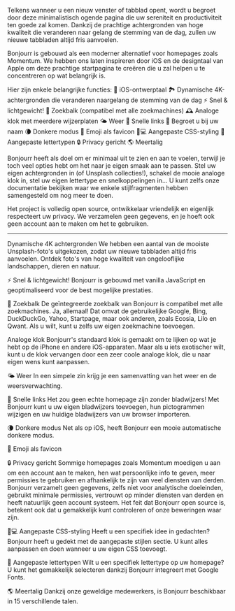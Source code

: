 Telkens wanneer u een nieuw venster of tabblad opent, wordt u begroet door deze minimalistisch ogende pagina die uw sereniteit en productiviteit ten goede zal komen. Dankzij de prachtige achtergronden van hoge kwaliteit die veranderen naar gelang de stemming van de dag, zullen uw nieuwe tabbladen altijd fris aanvoelen.

Bonjourr is gebouwd als een moderner alternatief voor homepages zoals Momentum. We hebben ons laten inspireren door iOS en de designtaal van Apple om deze prachtige startpagina te creëren die u zal helpen u te concentreren op wat belangrijk is.

Hier zijn enkele belangrijke functies:
🍏 iOS-ontwerptaal
🏞 Dynamische 4K-achtergronden die veranderen naargelang de stemming van de dag
⚡️ Snel & lichtgewicht!
🔎 Zoekbalk (compatibel met alle zoekmachines)
🕰 Analoge klok met meerdere wijzerplaten
🌤 Weer
🔗 Snelle links
👋 Begroet u bij uw naam
🌘 Donkere modus
🥖 Emoji als favicon
🧑💻 Aangepaste CSS-styling
📝 Aangepaste lettertypen
🔒 Privacy gericht
🌎 Meertalig

Bonjourr heeft als doel om er minimaal uit te zien en aan te voelen, terwijl je toch veel opties hebt om het naar je eigen smaak aan te passen. Stel uw eigen achtergronden in (of Unsplash collecties!), schakel de mooie analoge klok in, stel uw eigen lettertype en snelkoppelingen in... U kunt zelfs onze documentatie bekijken waar we enkele stijlfragmenten hebben samengesteld om nog meer te doen.

Het project is volledig open source, ontwikkelaar vriendelijk en eigenlijk respecteert uw privacy. We verzamelen geen gegevens, en je hoeft ook geen account aan te maken om het te gebruiken.

---

Dynamische 4K achtergronden
We hebben een aantal van de mooiste Unsplash-foto's uitgekozen, zodat uw nieuwe tabbladen altijd fris aanvoelen. Ontdek foto's van hoge kwaliteit van ongelooflijke landschappen, dieren en natuur.

⚡️ Snel & lichtgewicht!
Bonjourr is gebouwd met vanilla JavaScript en geoptimaliseerd voor de best mogelijke prestaties.

🔎 Zoekbalk
De geïntegreerde zoekbalk van Bonjourr is compatibel met alle zoekmachines. Ja, allemaal! Dat omvat de gebruikelijke Google, Bing, DuckDuckGo, Yahoo, Startpage, maar ook anderen, zoals Ecosia, Lilo en Qwant. Als u wilt, kunt u zelfs uw eigen zoekmachine toevoegen.

Analoge klok
Bonjourr's standaard klok is gemaakt om te lijken op wat je hebt op de iPhone en andere iOS-apparaten. Maar als u iets exotischer wilt, kunt u de klok vervangen door een zeer coole analoge klok, die u naar eigen wens kunt aanpassen.

🌤 Weer
In een simpele zin krijg je een samenvatting van het weer en de weersverwachting.

🔗 Snelle links
Het zou geen echte homepage zijn zonder bladwijzers! Met Bonjourr kunt u uw eigen bladwijzers toevoegen, hun pictogrammen wijzigen en uw huidige bladwijzers van uw browser importeren.

🌘 Donkere modus
Net als op iOS, heeft Bonjourr een mooie automatische donkere modus.

🥖 Emoji als favicon

🔒 Privacy gericht
Sommige homepages zoals Momentum moedigen u aan om een account aan te maken, hen wat persoonlijke info te geven, meer permissies te gebruiken en afhankelijk te zijn van veel diensten van derden. Bonjourr verzamelt geen gegevens, zelfs niet voor analytische doeleinden, gebruikt minimale permissies, vertrouwt op minder diensten van derden en heeft natuurlijk geen account systeem. Het feit dat Bonjourr open source is, betekent ook dat u gemakkelijk kunt controleren of onze beweringen waar zijn.

🧑💻 Aangepaste CSS-styling
Heeft u een specifiek idee in gedachten? Bonjourr heeft u gedekt met de aangepaste stijlen sectie. U kunt alles aanpassen en doen wanneer u uw eigen CSS toevoegt.

📝 Aangepaste lettertypen
Wilt u een specifiek lettertype op uw homepage? U kunt het gemakkelijk selecteren dankzij Bonjourr integreert met Google Fonts.

🌎 Meertalig
Dankzij onze geweldige medewerkers, is Bonjourr beschikbaar in 15 verschillende talen.
